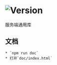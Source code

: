 # ![Version](https://img.shields.io/badge/version-10.84.28-green.svg)

服务端通用库

## 文档
    * `npm run doc`
    * 打开`doc/index.html`